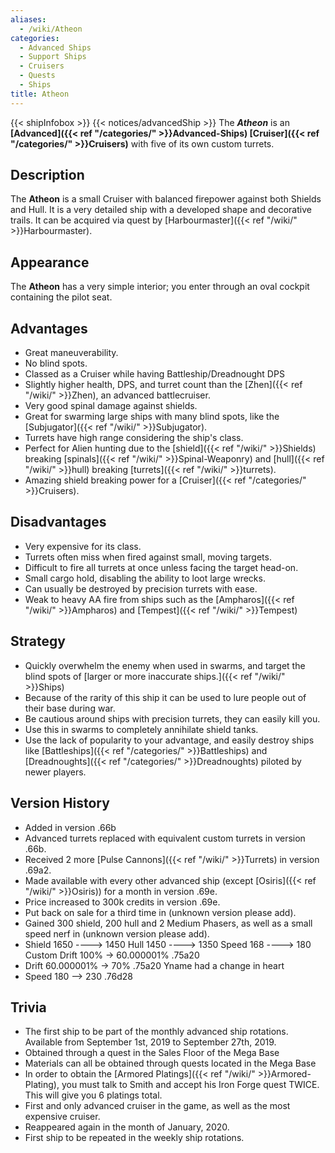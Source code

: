 ```yaml
---
aliases:
  - /wiki/Atheon
categories:
  - Advanced Ships
  - Support Ships
  - Cruisers
  - Quests
  - Ships
title: Atheon
---
```


{{< shipInfobox >}} {{< notices/advancedShip >}} The **_Atheon_** is an **[Advanced]({{< ref "/categories/" >}}Advanced-Ships) [Cruiser]({{< ref "/categories/" >}}Cruisers)** with five of its own custom turrets.

## Description

The **Atheon** is a small Cruiser with balanced firepower against both Shields and Hull. It is a very detailed ship with a developed shape and decorative trails. It can be acquired via quest by [Harbourmaster]({{< ref "/wiki/" >}}Harbourmaster).

## Appearance

The **Atheon** has a very simple interior; you enter through an oval cockpit containing the pilot seat.

## Advantages

- Great maneuverability.
- No blind spots.
- Classed as a Cruiser while having Battleship/Dreadnought DPS
- Slightly higher health, DPS, and turret count than the [Zhen]({{< ref "/wiki/" >}}Zhen), an advanced battlecruiser.
- Very good spinal damage against shields.
- Great for swarming large ships with many blind spots, like the [Subjugator]({{< ref "/wiki/" >}}Subjugator).
- Turrets have high range considering the ship's class.
- Perfect for Alien hunting due to the [shield]({{< ref "/wiki/" >}}Shields) breaking [spinals]({{< ref "/wiki/" >}}Spinal-Weaponry) and [hull]({{< ref "/wiki/" >}}hull) breaking [turrets]({{< ref "/wiki/" >}}turrets).
- Amazing shield breaking power for a [Cruiser]({{< ref "/categories/" >}}Cruisers).

## Disadvantages

- Very expensive for its class.
- Turrets often miss when fired against small, moving targets.
- Difficult to fire all turrets at once unless facing the target head-on.
- Small cargo hold, disabling the ability to loot large wrecks.
- Can usually be destroyed by precision turrets with ease.
- Weak to heavy AA fire from ships such as the [Ampharos]({{< ref "/wiki/" >}}Ampharos) and [Tempest]({{< ref "/wiki/" >}}Tempest)

## Strategy

- Quickly overwhelm the enemy when used in swarms, and target the blind spots of [larger or more inaccurate ships.]({{< ref "/wiki/" >}}Ships)
- Because of the rarity of this ship it can be used to lure people out of their base during war.
- Be cautious around ships with precision turrets, they can easily kill you.
- Use this in swarms to completely annihilate shield tanks.
- Use the lack of popularity to your advantage, and easily destroy ships like [Battleships]({{< ref "/categories/" >}}Battleships) and [Dreadnoughts]({{< ref "/categories/" >}}Dreadnoughts) piloted by newer players.

## Version History

- Added in version .66b
- Advanced turrets replaced with equivalent custom turrets in version .66b.
- Received 2 more [Pulse Cannons]({{< ref "/wiki/" >}}Turrets) in version .69a2.
- Made available with every other advanced ship (except [Osiris]({{< ref "/wiki/" >}}Osiris)) for a month in version .69e.
- Price increased to 300k credits in version .69e.
- Put back on sale for a third time in (unknown version please add).
- Gained 300 shield, 200 hull and 2 Medium Phasers, as well as a small speed nerf in (unknown version please add).
- Shield 1650 ----> 1450 Hull 1450 ----> 1350 Speed 168 ----> 180 Custom Drift 100% -> 60.000001% .75a20
- Drift 60.000001% -> 70% .75a20 Yname had a change in heart
- Speed 180 --> 230 .76d28

## Trivia

- The first ship to be part of the monthly advanced ship rotations. Available from September 1st, 2019 to September 27th, 2019.
- Obtained through a quest in the Sales Floor of the Mega Base
- Materials can all be obtained through quests located in the Mega Base
- In order to obtain the [Armored Platings]({{< ref "/wiki/" >}}Armored-Plating), you must talk to Smith and accept his Iron Forge quest TWICE. This will give you 6 platings total.
- First and only advanced cruiser in the game, as well as the most expensive cruiser.
- Reappeared again in the month of January, 2020.
- First ship to be repeated in the weekly ship rotations.
